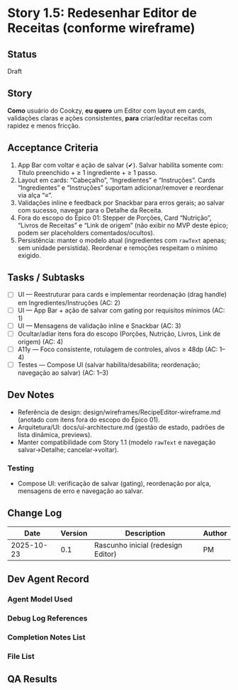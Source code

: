 # Story 1.5: Redesenhar Editor de Receitas (conforme wireframe)

## Status
Draft

## Story
**Como** usuário do Cookzy,
**eu quero** um Editor com layout em cards, validações claras e ações consistentes,
**para** criar/editar receitas com rapidez e menos fricção.

## Acceptance Criteria
1. App Bar com voltar e ação de salvar (✔). Salvar habilita somente com: Título preenchido + ≥ 1 ingrediente + ≥ 1 passo.
2. Layout em cards: “Cabeçalho”, “Ingredientes” e “Instruções”. Cards “Ingredientes” e “Instruções” suportam adicionar/remover e reordenar via alça “≡”.
3. Validações inline e feedback por Snackbar para erros gerais; ao salvar com sucesso, navegar para o Detalhe da Receita.
4. Fora do escopo do Épico 01: Stepper de Porções, Card “Nutrição”, “Livros de Receitas” e “Link de origem” (não exibir no MVP deste épico; podem ser placeholders comentados/ocultos).
5. Persistência: manter o modelo atual (ingredientes com `rawText` apenas; sem unidade persistida). Reordenar e remoções respeitam o mínimo exigido.

## Tasks / Subtasks
- [ ] UI — Reestruturar para cards e implementar reordenação (drag handle) em Ingredientes/Instruções (AC: 2)
- [ ] UI — App Bar + ação de salvar com gating por requisitos mínimos (AC: 1)
- [ ] UI — Mensagens de validação inline e Snackbar (AC: 3)
- [ ] Ocultar/adiar itens fora do escopo (Porções, Nutrição, Livros, Link de origem) (AC: 4)
- [ ] A11y — Foco consistente, rotulagem de controles, alvos ≥ 48dp (AC: 1–4)
- [ ] Testes — Compose UI (salvar habilita/desabilita; reordenação; navegação ao salvar) (AC: 1–3)

## Dev Notes
- Referência de design: design/wireframes/RecipeEditor-wireframe.md (anotado com itens fora do escopo do Épico 01).
- Arquitetura/UI: docs/ui-architecture.md (gestão de estado, padrões de lista dinâmica, previews).
- Manter compatibilidade com Story 1.1 (modelo `rawText` e navegação salvar→Detalhe; cancelar→voltar).

### Testing
- Compose UI: verificação de salvar (gating), reordenação por alça, mensagens de erro e navegação ao salvar.

## Change Log
| Date       | Version | Description                        | Author |
|------------|---------|------------------------------------|--------|
| 2025-10-23 | 0.1     | Rascunho inicial (redesign Editor) | PM     |

## Dev Agent Record

### Agent Model Used

### Debug Log References

### Completion Notes List

### File List

## QA Results

